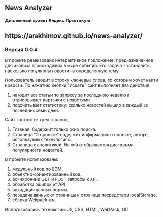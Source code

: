 ## News Analyzer
#### Дипломный проект Яндекс.Практикум

## https://arakhimov.github.io/news-analyzer/

### Версия 0.0.4

В проекте реализовано интерактивное приложение, предназначенное для анализа происходящих в мире событий. Его задача - установить, насколько популярны новости на определенную тему.

Пользователь вводит в строку ключевые слова, по которым хочет найти новости. По нажатию кнопки "Искать" сайт выполняет два действия:
1. находит все статьи по запросу за последнюю неделю и отрисовывает карточки с новостями
2. подсчитывает статистику: сколько новостей вышло в каждый из последних семи дней.

Сайт состоит из трех страниц:
1. Главная. Содержит только окно поиска.
2. Страница "О проекте" содержит информацию о проекте, авторе, используемых технологиях.
3. Страница с аналитикой. На ней отображается диаграмма популярности новостей.

В проекте использованы: 
1. модульный код по БЭМ.
2. объектно-ориентированный код.
3. асинхронные GET и POST запросы к API.
4. обработка ошибок от API.
5. валидация данных формы.
6. передача данных от страницы к странице посредством localStorage.
7. сборка Webpack-ом.

Использовались технологии: JS, CSS, HTML, WebPack, GIT.


  

  
  

 